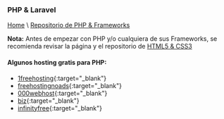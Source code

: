 ### PHP & Laravel

[Home](https://profesantiago.github.io) \ [Repositorio de PHP & Frameworks](https://github.com/ProfeSantiago/PHP)

**Nota:** Antes de empezar con PHP y/o cualquiera de sus Frameworks, se recomienda revisar la página y el repositorio de [HTML5 & CSS3](https://profesantiago.github.io/HTMLCSS)

#### Algunos hosting gratis para PHP:

- [1freehosting](http://www.1freehosting.com/){:target="_blank"}
- [freehostingnoads](http://freehostingnoads.net/){:target="_blank"}
- [000webhost](https://www.000webhost.com/){:target="_blank"}
- [biz](https://www.biz.nf/){:target="_blank"}
- [infinityfree](https://infinityfree.net/){:target="_blank"}







